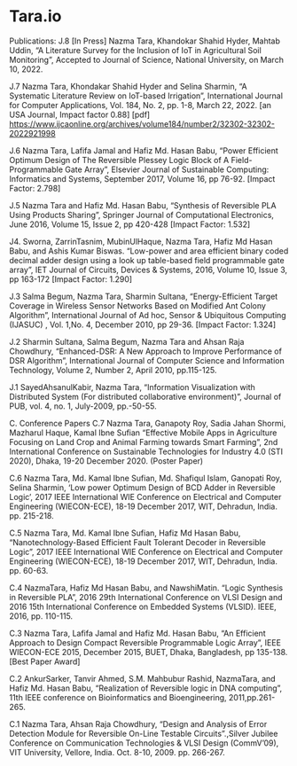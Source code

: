 # Tara.io
Publications: 
J.8 [In Press] Nazma Tara, Khandokar Shahid Hyder, Mahtab Uddin, “A Literature Survey for the Inclusion of IoT in Agricultural Soil Monitoring”, Accepted to Journal of Science, National University, on March 10, 2022.

J.7  Nazma Tara, Khondakar Shahid Hyder and Selina Sharmin, “A Systematic Literature Review on IoT-based Irrigation”, International Journal for Computer Applications, Vol. 184, No. 2, pp. 1-8, March 22, 2022. [an USA Journal, Impact factor 0.88] [pdf]
https://www.ijcaonline.org/archives/volume184/number2/32302-32302-2022921998  

J.6 Nazma Tara, Lafifa Jamal and Hafiz Md. Hasan Babu, “Power Efficient Optimum Design of The Reversible Plessey Logic Block of A Field-Programmable Gate Array”, Elsevier Journal of Sustainable Computing: Informatics and Systems,  September 2017, Volume 16,  pp 76-92. [Impact Factor: 2.798]

J.5 Nazma Tara and Hafiz Md. Hasan Babu, “Synthesis of Reversible PLA Using Products Sharing”, Springer Journal of Computational Electronics,  June 2016, Volume 15, Issue 2, pp 420-428  [Impact Factor: 1.532]

J4. Sworna, ZarrinTasnim, MubinUlHaque, Nazma Tara, Hafiz Md Hasan Babu, and Ashis Kumar Biswas. “Low-power and area efficient binary coded decimal adder design using a look up table-based field programmable gate array”,  IET Journal of Circuits, Devices & Systems, 2016, Volume 10, Issue 3, pp 163-172  [Impact Factor: 1.290]

J.3 Salma Begum, Nazma Tara, Sharmin Sultana, “Energy-Efficient Target Coverage in Wireless Sensor Networks Based on Modified Ant Colony Algorithm”, International Journal of Ad hoc, Sensor & Ubiquitous Computing (IJASUC) , Vol. 1,No. 4, December 2010, pp 29-36. [Impact Factor: 1.324]

J.2 Sharmin Sultana, Salma Begum, Nazma Tara and Ahsan Raja Chowdhury, “Enhanced-DSR: A New Approach to Improve Performance of DSR Algorithm”, International Journal of Computer Science and Information Technology, Volume 2, Number 2, April 2010, pp.115-125. 

J.1 SayedAhsanulKabir, Nazma Tara, “Information Visualization with Distributed System (For distributed collaborative environment)”, Journal of PUB, vol. 4, no. 1, July-2009, pp.-50-55. 

C. Conference Papers 
C.7  Nazma Tara, Ganapoty Roy, Sadia Jahan Shormi, Mazharul Haque, Kamal Ibne Sufian “Effective Mobile Apps in Agriculture Focusing on Land Crop and Animal Farming towards Smart Farming”, 2nd  International Conference on Sustainable Technologies for Industry 4.0 (STI 2020), Dhaka, 19-20 December 2020. (Poster Paper)

C.6 Nazma Tara, Md. Kamal Ibne Sufian, Md. Shafiqul Islam, Ganopati Roy, Selina Sharmin, ‘Low power Optimum Design of BCD Adder in Reversible Logic’, 2017 IEEE International WIE Conference on Electrical and Computer Engineering (WIECON-ECE), 18-19 December 2017, WIT, Dehradun, India. pp. 215-218.

C.5 Nazma Tara, Md. Kamal Ibne Sufian, Hafiz Md Hasan Babu, “Nanotechnology-Based Efficient Fault Tolerant Decoder in Reversible Logic”, 2017 IEEE International WIE Conference on Electrical and Computer Engineering (WIECON-ECE), 18-19 December 2017, WIT, Dehradun, India. pp. 60-63. 

C.4 NazmaTara, Hafiz Md Hasan Babu, and NawshiMatin. “Logic Synthesis in Reversible PLA”, 2016 29th International Conference on VLSI Design and 2016 15th International Conference on Embedded Systems (VLSID). IEEE, 2016, pp. 110-115. 

C.3 Nazma Tara, Lafifa Jamal and Hafiz Md. Hasan Babu, “An Efficient Approach to Design Compact Reversible Programmable Logic Array”, IEEE WIECON-ECE 2015, December 2015,  BUET, Dhaka, Bangladesh, pp  135-138. [Best Paper Award]

C.2 AnkurSarker, Tanvir Ahmed, S.M. Mahbubur Rashid, NazmaTara, and Hafiz Md. Hasan Babu, “Realization of Reversible logic in DNA computing”, 11th IEEE conference on Bioinformatics and Bioengineering, 2011,pp.261-265. 

C.1 Nazma Tara, Ahsan Raja Chowdhury, “Design and Analysis of Error Detection Module for Reversible On-Line Testable Circuits”.,Silver Jubilee Conference on Communication Technologies & VLSI Design (CommV’09),  VIT University, Vellore, India. Oct. 8-10, 2009. pp. 266-267. 
